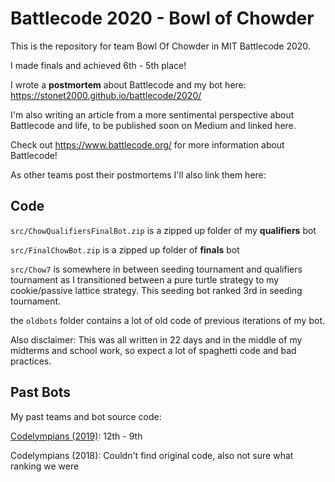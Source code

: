 # Battlecode 2020 - Bowl of Chowder

This is the repository for team Bowl Of Chowder in MIT Battlecode 2020.

I made finals and achieved 6th - 5th place!

I wrote a **postmortem** about Battlecode and my bot here: https://stonet2000.github.io/battlecode/2020/

I'm also writing an article from a more sentimental perspective about Battlecode and life, to be published soon on Medium and linked here.

Check out https://www.battlecode.org/ for more information about Battlecode!

As other teams post their postmortems I'll also link them here:

## Code

`src/ChowQualifiersFinalBot.zip` is a zipped up folder of my **qualifiers** bot

`src/FinalChowBot.zip` is a zipped up folder of **finals** bot

`src/Chow7` is somewhere in between seeding tournament and qualifiers tournament as I transitioned between a pure turtle strategy to my cookie/passive lattice strategy. This seeding bot ranked 3rd in seeding tournament.

the `oldbots` folder contains a lot of old code of previous iterations of my bot.

Also disclaimer: This was all written in 22 days and in the middle of my midterms and school work, so expect a lot of spaghetti code and bad practices.

## Past Bots

My past teams and bot source code:

[Codelympians (2019)](https://github.com/StoneT2000/BC19): 12th - 9th

Codelympians (2018): Couldn't find original code, also not sure what ranking we were

